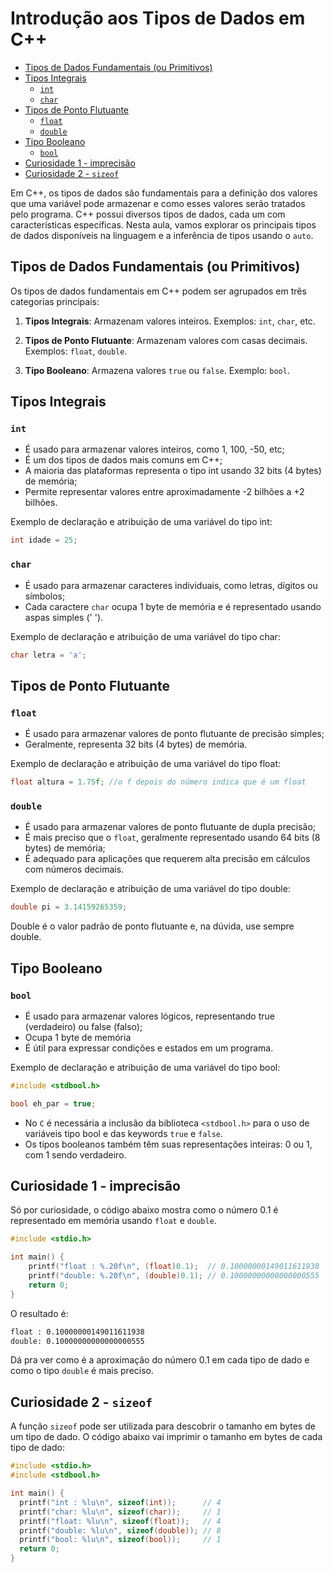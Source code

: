# Introdução aos Tipos de Dados em C++

<!-- toc -->
- [Tipos de Dados Fundamentais (ou Primitivos)](#tipos-de-dados-fundamentais-ou-primitivos)
- [Tipos Integrais](#tipos-integrais)
  - [`int`](#int)
  - [`char`](#char)
- [Tipos de Ponto Flutuante](#tipos-de-ponto-flutuante)
  - [`float`](#float)
  - [`double`](#double)
- [Tipo Booleano](#tipo-booleano)
  - [`bool`](#bool)
- [Curiosidade 1 - imprecisão](#curiosidade-1---imprecisão)
- [Curiosidade 2 - `sizeof`](#curiosidade-2---sizeof)
<!-- toc -->

Em C++, os tipos de dados são fundamentais para a definição dos valores que uma variável pode armazenar e como esses valores serão tratados pelo programa. C++ possui diversos tipos de dados, cada um com características específicas. Nesta aula, vamos explorar os principais tipos de dados disponíveis na linguagem e a inferência de tipos usando o `auto`.

## Tipos de Dados Fundamentais (ou Primitivos)

Os tipos de dados fundamentais em C++ podem ser agrupados em três categorias principais:

1. **Tipos Integrais**: Armazenam valores inteiros. Exemplos: `int`, `char`, etc.

2. **Tipos de Ponto Flutuante**: Armazenam valores com casas decimais. Exemplos: `float`, `double`.

3. **Tipo Booleano**: Armazena valores `true` ou `false`. Exemplo: `bool`.

## Tipos Integrais

### `int`

- É usado para armazenar valores inteiros, como 1, 100, -50, etc;
- É um dos tipos de dados mais comuns em C++;
- A maioria das plataformas representa o tipo int usando 32 bits (4 bytes) de memória;
- Permite representar valores entre aproximadamente -2 bilhões a +2 bilhões.

Exemplo de declaração e atribuição de uma variável do tipo int:

```c
int idade = 25;
```

### `char`

- É usado para armazenar caracteres individuais, como letras, dígitos ou símbolos;
- Cada caractere `char` ocupa 1 byte de memória e é representado usando aspas simples (' ').

Exemplo de declaração e atribuição de uma variável do tipo char:

```c
char letra = 'a';
```

## Tipos de Ponto Flutuante

### `float`

- É usado para armazenar valores de ponto flutuante de precisão simples;
- Geralmente, representa 32 bits (4 bytes) de memória.

Exemplo de declaração e atribuição de uma variável do tipo float:

```c
float altura = 1.75f; //o f depois do número indica que é um float
```

### `double`

- É usado para armazenar valores de ponto flutuante de dupla precisão;
- É mais preciso que o `float`, geralmente representado usando 64 bits (8 bytes) de memória;
- É adequado para aplicações que requerem alta precisão em cálculos com números decimais.

Exemplo de declaração e atribuição de uma variável do tipo double:

```c
double pi = 3.14159265359;
```

Double é o valor padrão de ponto flutuante e, na dúvida, use sempre double.

## Tipo Booleano

### `bool`

- É usado para armazenar valores lógicos, representando true (verdadeiro) ou false (falso);
- Ocupa 1 byte de memória
- É útil para expressar condições e estados em um programa.

Exemplo de declaração e atribuição de uma variável do tipo bool:

```c
#include <stdbool.h>

bool eh_par = true;
```

- No `C` é necessária a inclusão da biblioteca `<stdbool.h>` para o uso de variáveis tipo bool e das keywords `true` e `false`.
- Os tipos booleanos também têm suas representações inteiras: 0 ou 1, com 1 sendo verdadeiro.

## Curiosidade 1 - imprecisão

Só por curiosidade, o código abaixo mostra como o número 0.1 é representado em memória usando `float` e `double`.

```c
#include <stdio.h>

int main() {
    printf("float : %.20f\n", (float)0.1);  // 0.10000000149011611938
    printf("double: %.20f\n", (double)0.1); // 0.10000000000000000555
    return 0;
}
```

O resultado é:

```txt
float : 0.10000000149011611938
double: 0.10000000000000000555
```

Dá pra ver como é a aproximação do número 0.1 em cada tipo de dado e como o tipo `double` é mais preciso.

## Curiosidade 2 - `sizeof`

A função `sizeof` pode ser utilizada para descobrir o tamanho em bytes de um tipo de dado. O código abaixo vai imprimir o tamanho em bytes de cada tipo de dado:

```c
#include <stdio.h>
#include <stdbool.h>

int main() {
  printf("int : %lu\n", sizeof(int));      // 4
  printf("char: %lu\n", sizeof(char));     // 1
  printf("float: %lu\n", sizeof(float));   // 4
  printf("double: %lu\n", sizeof(double)); // 8
  printf("bool: %lu\n", sizeof(bool));     // 1
  return 0;
}
```

